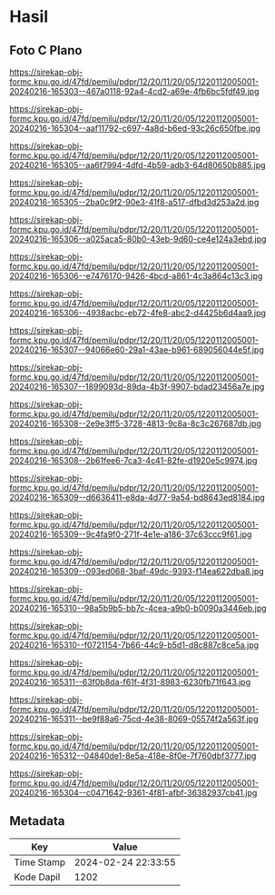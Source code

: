 # Hasil

## Foto C Plano

https://sirekap-obj-formc.kpu.go.id/47fd/pemilu/pdpr/12/20/11/20/05/1220112005001-20240216-165303--467a0118-92a4-4cd2-a69e-4fb6bc5fdf49.jpg

https://sirekap-obj-formc.kpu.go.id/47fd/pemilu/pdpr/12/20/11/20/05/1220112005001-20240216-165304--aaf11792-c697-4a8d-b6ed-93c26c650fbe.jpg

https://sirekap-obj-formc.kpu.go.id/47fd/pemilu/pdpr/12/20/11/20/05/1220112005001-20240216-165305--aa6f7994-4dfd-4b59-adb3-64d80650b885.jpg

https://sirekap-obj-formc.kpu.go.id/47fd/pemilu/pdpr/12/20/11/20/05/1220112005001-20240216-165305--2ba0c9f2-90e3-41f8-a517-dfbd3d253a2d.jpg

https://sirekap-obj-formc.kpu.go.id/47fd/pemilu/pdpr/12/20/11/20/05/1220112005001-20240216-165306--a025aca5-80b0-43eb-9d60-ce4e124a3ebd.jpg

https://sirekap-obj-formc.kpu.go.id/47fd/pemilu/pdpr/12/20/11/20/05/1220112005001-20240216-165306--e7476170-9426-4bcd-a861-4c3a864c13c3.jpg

https://sirekap-obj-formc.kpu.go.id/47fd/pemilu/pdpr/12/20/11/20/05/1220112005001-20240216-165306--4938acbc-eb72-4fe8-abc2-d4425b6d4aa9.jpg

https://sirekap-obj-formc.kpu.go.id/47fd/pemilu/pdpr/12/20/11/20/05/1220112005001-20240216-165307--94066e60-29a1-43ae-b961-689056044e5f.jpg

https://sirekap-obj-formc.kpu.go.id/47fd/pemilu/pdpr/12/20/11/20/05/1220112005001-20240216-165307--1899093d-89da-4b3f-9907-bdad23456a7e.jpg

https://sirekap-obj-formc.kpu.go.id/47fd/pemilu/pdpr/12/20/11/20/05/1220112005001-20240216-165308--2e9e3ff5-3728-4813-9c8a-8c3c267687db.jpg

https://sirekap-obj-formc.kpu.go.id/47fd/pemilu/pdpr/12/20/11/20/05/1220112005001-20240216-165308--2b61fee6-7ca3-4c41-82fe-d1920e5c9974.jpg

https://sirekap-obj-formc.kpu.go.id/47fd/pemilu/pdpr/12/20/11/20/05/1220112005001-20240216-165309--d6636411-e8da-4d77-9a54-bd8643ed8184.jpg

https://sirekap-obj-formc.kpu.go.id/47fd/pemilu/pdpr/12/20/11/20/05/1220112005001-20240216-165309--9c4fa9f0-271f-4e1e-a186-37c63ccc9f61.jpg

https://sirekap-obj-formc.kpu.go.id/47fd/pemilu/pdpr/12/20/11/20/05/1220112005001-20240216-165309--093ed068-3baf-49dc-9393-f14ea622dba8.jpg

https://sirekap-obj-formc.kpu.go.id/47fd/pemilu/pdpr/12/20/11/20/05/1220112005001-20240216-165310--98a5b9b5-bb7c-4cea-a9b0-b0090a3446eb.jpg

https://sirekap-obj-formc.kpu.go.id/47fd/pemilu/pdpr/12/20/11/20/05/1220112005001-20240216-165310--f0721154-7b66-44c9-b5d1-d8c887c8ce5a.jpg

https://sirekap-obj-formc.kpu.go.id/47fd/pemilu/pdpr/12/20/11/20/05/1220112005001-20240216-165311--63f0b8da-f61f-4f31-8983-6230fb71f643.jpg

https://sirekap-obj-formc.kpu.go.id/47fd/pemilu/pdpr/12/20/11/20/05/1220112005001-20240216-165311--be9f88a6-75cd-4e38-8069-05574f2a563f.jpg

https://sirekap-obj-formc.kpu.go.id/47fd/pemilu/pdpr/12/20/11/20/05/1220112005001-20240216-165312--04840de1-8e5a-418e-8f0e-7f760dbf3777.jpg

https://sirekap-obj-formc.kpu.go.id/47fd/pemilu/pdpr/12/20/11/20/05/1220112005001-20240216-165304--c0471642-9361-4f81-afbf-36382937cb41.jpg


## Metadata

| Key        | Value               |
| ---------- | ------------------- |
| Time Stamp | 2024-02-24 22:33:55 |
| Kode Dapil | 1202                |



